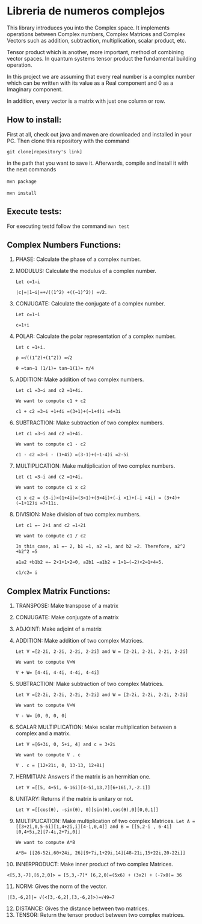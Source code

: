 ﻿# Libreria de numeros complejos 

This library introduces you into the Complex space. It implements operations between Complex numbers, Complex Matrices and Complex Vectors such as addition, subtraction, multiplication, scalar product, etc.

Tensor product which is another, more important, method of combining vector spaces. In quantum systems tensor product the fundamental building operation. 

In this project we are assuming that every real number is a complex number which can be written with its value as a Real component and 0 as a Imaginary component. 

In addition, every vector is a matrix with just one column or row. 

## How to install:
First at all, check out java and maven are downloaded and installed in your PC.
Then clone this repository with the command ­

```git clone[repository's link]­``` 

in the path that you want to save it.
Afterwards, compile and install it with the next commands

­```mvn package­```

­```mvn install­```

## Execute tests:
For executing testd follow the command
```mvn test```

## Complex Numbers Functions:

1. PHASE: Calculate the phase of a complex number.
2. MODULUS: Calculate the modulus of a complex number.

   ``` Let c=1−i ```
   
   ``` |c|=|1−i|=+√((1^2) +((−1)^2)) =√2. ```
   
3. CONJUGATE: Calculate the conjugate of a complex number.

   ``` Let c=1−i ```
   
   ``` c=1+i ```
4. POLAR: Calculate the polar representation of a complex number.

    ``` Let c =1+i. ```
    
    ``` ρ =√((1^2)+(1^2)) =√2 ```
    
    ``` θ =tan−1 (1/1)= tan−1(1)= π/4 ```
    
5. ADDITION: Make addition of two complex numbers.

   ``` Let c1 =3−i and c2 =1+4i.  ```
   
   ``` We want to compute c1 + c2  ``` 
   
   ```c1 + c2 =3−i +1+4i =(3+1)+(−1+4)i =4+3i  ```
   
6. SUBTRACTION: Make subtraction of two complex numbers.

   ``` Let c1 =3−i and c2 =1+4i.  ```
  
   ``` We want to compute c1 - c2  ``` 
   
   ```c1 - c2 =3−i - (1+4i) =(3-1)+(−1-4)i =2-5i  ```
   
7. MULTIPLICATION: Make multiplication of two complex numbers.

   ``` Let c1 =3−i and c2 =1+4i.  ```
   
   ``` We want to compute c1 x c2  ``` 
   
   ```c1 x c2 = (3−i)×(1+4i)=(3×1)+(3×4i)+(−i ×1)+(−i ×4i) = (3+4)+(−1+12)i =7+11i.   ```
   
8. DIVISION: Make division of two complex numbers.

   ``` Let c1 =− 2+i and c2 =1+2i  ```
   
   ``` We want to compute c1 / c2  ``` 
   
   ``` In this case, a1 =− 2, b1 =1, a2 =1, and b2 =2. Therefore, a2^2 +b2^2 =5 ```
   
   ``` a1a2 +b1b2 =− 2×1+1×2=0, a2b1 −a1b2 = 1×1−(−2)×2=1+4=5. ```
   
   ``` c1/c2= i  ```

## Complex Matrix Functions:

1. TRANSPOSE: Make transpose of a matrix
2. CONJUGATE: Make conjugate of a matrix
3. ADJOINT: Make adjoint of a matrix
4. ADDITION: Make addition of two complex Matrices.

   ``` Let V =[2-2i, 2-2i, 2-2i, 2-2i] and W = [2-2i, 2-2i, 2-2i, 2-2i] ```
   
   ``` We want to compute V+W  ``` 
   
   ``` V + W= [4-4i, 4-4i, 4-4i, 4-4i] ```   

5. SUBTRACTION: Make subtraction of two complex Matrices.

   ``` Let V =[2-2i, 2-2i, 2-2i, 2-2i] and W = [2-2i, 2-2i, 2-2i, 2-2i] ```
   
   ``` We want to compute V+W  ``` 
   
   ``` V - W= [0, 0, 0, 0] ```  

6. SCALAR MULTIPLICATION: Make scalar multiplication between a complex and a matrix.

   ``` Let V =[6+3i, 0, 5+i, 4] and c = 3+2i ```
   
   ``` We want to compute V . c  ``` 
   
   ``` V . c = [12+21i, 0, 13-13, 12+8i] ```  

7. HERMITIAN: Answers if the matrix is an hermitian one.

   ``` Let V =[[5, 4+5i, 6-16i][4-5i,13,7][6+16i,7,-2.1]] ```

8. UNITARY: Returns if the matrix is unitary or not.

   ``` Let V =[[cos(θ), -sin(θ), 0][sin(θ),cos(θ),0][0,0,1]] ```

9. MULTIPLICATION: Make multiplication of two complex Matrices.
   ``` Let A =[[3+2i,0,5-6i][1,4+2i,i][4-i,0,4]] and B = [[5,2-i , 6-4i][0,4+5i,2][7-4i,2+7i,0]] ```
   
   ``` We want to compute A*B  ``` 
   
   ``` A*B= [[26-52i,60+24i, 26][9+7i,1+29i,14][48-21i,15+22i,20-22i]] ```  
10. INNERPRODUCT: Make inner product of two complex Matrices.

   ``` <[5,3,-7],[6,2,0]> = [5,3,-7]* [6,2,0]=(5x6) + (3x2) + (-7x0)= 36  ```

11. NORM: Gives the norm of the vector.

``` |[3,-6,2]|= √(<[3,-6,2],[3,-6,2]>)=√49=7  ```

12. DISTANCE: Gives the distance between two matrices.
13. TENSOR: Return the tensor product between two complex matrices.

